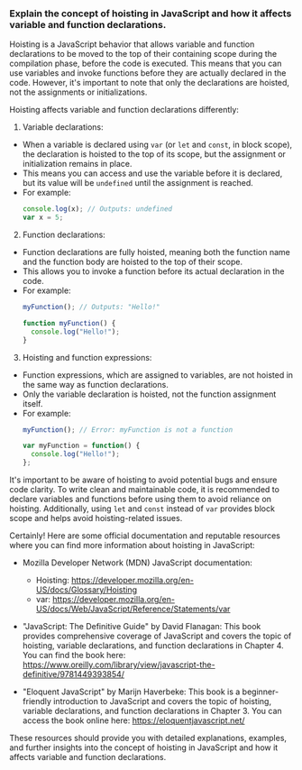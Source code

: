 ### Explain the concept of hoisting in JavaScript and how it affects variable and function declarations.

Hoisting is a JavaScript behavior that allows variable and function declarations to be moved to the top of their containing scope during the compilation phase, before the code is executed. This means that you can use variables and invoke functions before they are actually declared in the code. However, it's important to note that only the declarations are hoisted, not the assignments or initializations.

Hoisting affects variable and function declarations differently:

1. Variable declarations:
  - When a variable is declared using `var` (or `let` and `const`, in block scope), the declaration is hoisted to the top of its scope, but the assignment or initialization remains in place.
  - This means you can access and use the variable before it is declared, but its value will be `undefined` until the assignment is reached.
  - For example:
    ```javascript
    console.log(x); // Outputs: undefined
    var x = 5;
    ```

2. Function declarations:
  - Function declarations are fully hoisted, meaning both the function name and the function body are hoisted to the top of their scope.
  - This allows you to invoke a function before its actual declaration in the code.
  - For example:
    ```javascript
    myFunction(); // Outputs: "Hello!"
    
    function myFunction() {
      console.log("Hello!");
    }
    ```

3. Hoisting and function expressions:
  - Function expressions, which are assigned to variables, are not hoisted in the same way as function declarations.
  - Only the variable declaration is hoisted, not the function assignment itself.
  - For example:
    ```javascript
    myFunction(); // Error: myFunction is not a function
    
    var myFunction = function() {
      console.log("Hello!");
    };
    ```

It's important to be aware of hoisting to avoid potential bugs and ensure code clarity. To write clean and maintainable code, it is recommended to declare variables and functions before using them to avoid reliance on hoisting. Additionally, using `let` and `const` instead of `var` provides block scope and helps avoid hoisting-related issues.

Certainly! Here are some official documentation and reputable resources where you can find more information about hoisting in JavaScript:

- Mozilla Developer Network (MDN) JavaScript documentation:
  - Hoisting: https://developer.mozilla.org/en-US/docs/Glossary/Hoisting
  - var: https://developer.mozilla.org/en-US/docs/Web/JavaScript/Reference/Statements/var

- "JavaScript: The Definitive Guide" by David Flanagan: This book provides comprehensive coverage of JavaScript and covers the topic of hoisting, variable declarations, and function declarations in Chapter 4. You can find the book here: https://www.oreilly.com/library/view/javascript-the-definitive/9781449393854/

- "Eloquent JavaScript" by Marijn Haverbeke: This book is a beginner-friendly introduction to JavaScript and covers the topic of hoisting, variable declarations, and function declarations in Chapter 3. You can access the book online here: https://eloquentjavascript.net/

These resources should provide you with detailed explanations, examples, and further insights into the concept of hoisting in JavaScript and how it affects variable and function declarations.
